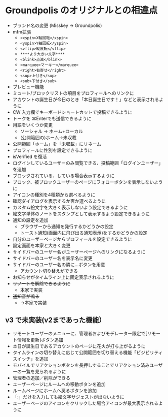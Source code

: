 # Groundpolis のオリジナルとの相違点

- ブランド名の変更 (Misskey -> Groundpolis)
- mfm拡張
  - `<xspin>X軸回転</xspin>`
  - `<yspin>Y軸回転</yspin>`
  - `<vflip>縦反転</vflip>`
  - `****より大きい文字****`
  - `<blink>点滅</blink>`
  - `<marquee>マーキー</marquee>`
  - `<right>右寄せ</right>`
  - `<sup>上付き</sup>`
  - `<sub>下付き</sub>`
- プレビュー機能
- ミュート/ブロックリストの項目をプロフィールへのリンクに
- アカウントの誕生日が今日のとき「本日誕生日です！」などと表示されるように
- CW 入力欄でキーボードショートカットで投稿できるように
- トークを ⌘Enterでも送信できるように
- 用語をいくつか変更
  - ソーシャル → ホーム+ローカル
  - (公開範囲の)ホーム→未収載
- 公開範囲「ホーム」を「未収載」にリネーム
- プロフィールに性別を設定できるように
- isVerified を復活
- ログインしているユーザーのみ閲覧できる、投稿範囲「ログインユーザー」を追加
- ブロックされている、している場合表示するように
- ブロック、被ブロックユーザーのページにフォローボタンを表示しないように
- アイコンの種別を4種類から選べるように
- 確認ダイアログを表示するか否か選べるように
- カスタム絵文字を大きく表示しないよう設定できるように
- 絵文字単体のノートをスタンプとして表示するよう設定できるように
- 通知の設定を追加
  - ブラウザーから通知を発行するかどうかの設定
  - トースト通知(画面内に飛び出る通知表示)をするかどうかの設定
- 自分のユーザーページからプロフィールを設定できるように
- 設定画面を本家と大きく変更
- サイドバーのユーザー名がユーザーページへのリンクになるように
- サイドバーのユーザー名を表示名に変更
- サイドバーのユーザー名の隣に…ボタンを用意
  - アカウント切り替えができる
- お知らせがタイムライン上に固定表示されるように
- ~~リノートを解除できるように~~
  - 本家で実装
- ~~通知音が鳴る~~
  - →本家で実装

## v3 で未実装(v2まであった機能）
- リモートユーザーのメニューに、管理者およびモデレーター限定で[リモート情報を更新]ボタン追加
- 本日が誕生日であるアカウントのページに花火が打ち上がるように
- タイムラインの切り替えに応じて公開範囲を切り替える機能「ビジビリティスイッチ」を追加
- モバイルでリアクションボタンを長押しすることでリアクション済みユーザーの一覧を見られるように
- 管理者の追加／削除ができる
- ユーザーページにルームへの移動ボタンを追加
- ルームページにホームへ戻るボタンを追加
- 「:」だけを入力しても絵文字サジェストが出ないように
- ユーザーページのアイコンをクリックした場合アイコンが最大表示されるように

